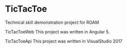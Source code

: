 # TicTacToe

Technical skill demonstration project for ROAM

TicTacToeWeb
This project was written in Angular 5. 

TicTacToeApi
This project was written in VisualStudio 2017
